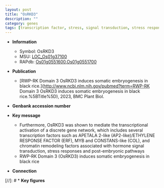 ```yaml
---
layout: post
title: "OsRKD3"
description: ""
category: genes
tags: [transcription factor, stress, signal transduction, stress response, ethylene response, somatic embryogenesis]
---
```


* **Information**  
    + Symbol: OsRKD3  
    + MSU: [LOC_Os01g37100](http://rice.uga.edu/cgi-bin/ORF_infopage.cgi?orf=LOC_Os01g37100)  
    + RAPdb: [Os01g0551600](http://rapdb.dna.affrc.go.jp/viewer/gbrowse_details/irgsp1?name=Os01g0551600),[Os01g0551700](http://rapdb.dna.affrc.go.jp/viewer/gbrowse_details/irgsp1?name=Os01g0551700)  

* **Publication**  
    + [RWP-RK Domain 3 OsRKD3 induces somatic embryogenesis in black rice.](http://www.ncbi.nlm.nih.gov/pubmed?term=RWP-RK Domain 3 OsRKD3 induces somatic embryogenesis in black rice.%5BTitle%5D), 2023, BMC Plant Biol.

* **Genbank accession number**  

* **Key message**  
    + Furthermore, OsRKD3 was shown to mediate the transcriptional activation of a discrete gene network, which includes several transcription factors such as APETALA 2-like (AP2-like)/ETHYLENE RESPONSE FACTOR (ERF), MYB and CONSTANS-like (COL), and chromatin remodeling factors associated with hormone signal transduction, stress responses and post-embryonic pathways
    + RWP-RK Domain 3 (OsRKD3) induces somatic embryogenesis in black rice

* **Connection**  

[//]: # * **Key figures**  


